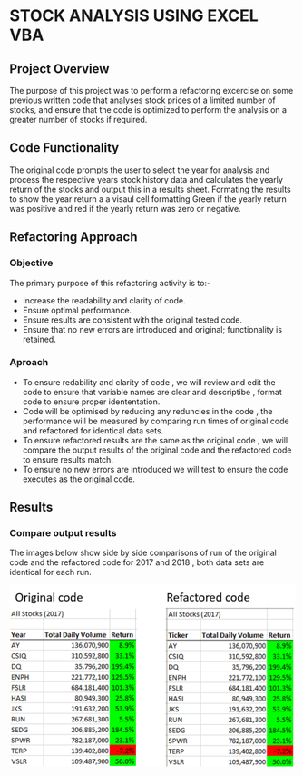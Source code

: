 # STOCK ANALYSIS USING EXCEL VBA

## Project Overview

The purpose of this project was to perform a refactoring excercise on some previous written code that analyses stock prices of a limited number of stocks, and ensure that the code is optimized to perform the analysis on a greater number of stocks if required.

## Code Functionality

The original code prompts the user to select the year for analysis and process the respective years stock history data and calculates the yearly return of the stocks and output this in a results sheet. Formating the results to show the year return a a visaul cell formatting Green if the yearly return was positive and red if the yearly return was zero or negative.

## Refactoring Approach

### Objective

The primary purpose of this refactoring activity is to:- 

- Increase the readability and clarity of code.
- Ensure optimal performance.
- Ensure results are consistent with the original tested code.
- Ensure that no new errors are introduced and original; functionality is retained.

### Aproach

- To ensure redability and clarity of code , we will review and edit the code to ensure that variable names are clear and descriptibe , format code to ensure proper idententation.
- Code will be optimised by reducing any reduncies in the code , the performance will be measured by comparing run times of original code and refactored for identical data sets.
- To ensure refactored results are the same as the original code , we will compare the output results of the original code and the refactored code to ensure results match.
- To ensure no new errors are introduced we will test to ensure the code executes as the original code.

## Results

### Compare output results

The images below show side by side comparisons of run of the original code and the refactored code for 2017 and 2018 , both data sets are identical for each run.

![Filter Live Image](/resources/2017_Side_by_Side.png)
